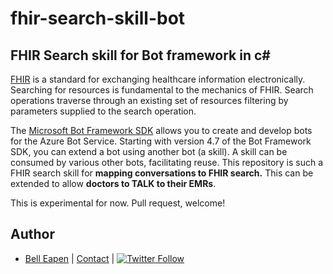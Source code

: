 # fhir-search-skill-bot
## FHIR Search skill for Bot framework in c#

[FHIR](https://www.hl7.org/fhir/overview.html) is a standard for exchanging healthcare information electronically. Searching for resources is fundamental to the mechanics of FHIR. Search operations traverse through an existing set of resources filtering by parameters supplied to the search operation.

The [Microsoft Bot Framework SDK](https://docs.microsoft.com/en-us/azure/bot-service/index-bf-sdk?view=azure-bot-service-4.0) allows you to create and develop bots for the Azure Bot Service. Starting with version 4.7 of the Bot Framework SDK, you can extend a bot using another bot (a skill). A skill can be consumed by various other bots, facilitating reuse. This repository is such a FHIR search skill for **mapping conversations to FHIR search.** This can be extended to allow **doctors to TALK to their EMRs**.

This is experimental for now. Pull request, welcome!

## Author

* [Bell Eapen](https://nuchange.ca) |  [Contact](https://nuchange.ca/contact) | [![Twitter Follow](https://img.shields.io/twitter/follow/beapen?style=social)](https://twitter.com/beapen)
